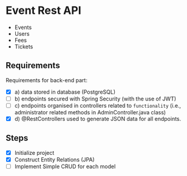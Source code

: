 # Event Rest API

- Events
- Users
- Fees
- Tickets

## Requirements

Requirements for back-end part:
- [x] a) data stored in database (PostgreSQL)
- [ ] b) endpoints secured with Spring Security (with the use of JWT)
- [ ] c) endpoints organised in controllers related to `functionality` (i.e., administrator related methods
in AdminController.java class)
- [x] d) @RestControllers used to generate JSON data for all endpoints.

## Steps

- [x] Initialize project
- [x] Construct Entity Relations (JPA)
- [ ] Implement Simple CRUD for each model

